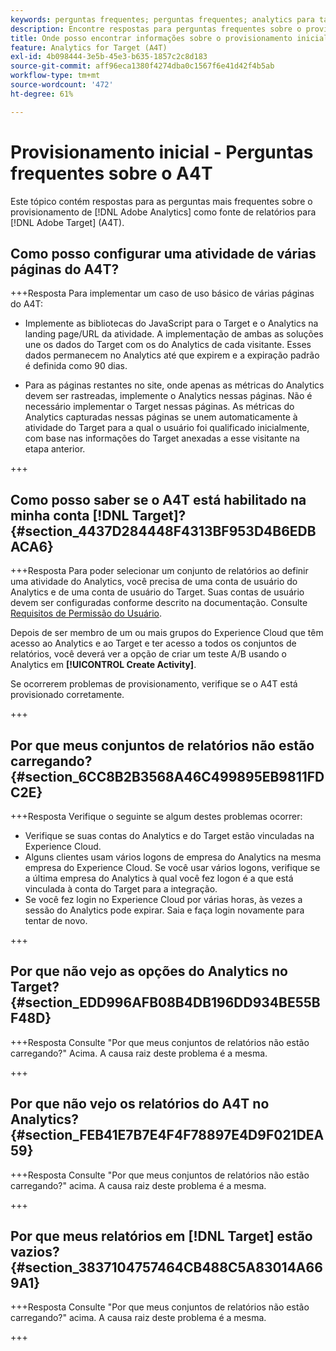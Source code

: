 ```yaml
---
keywords: perguntas frequentes; perguntas frequentes; analytics para target; a4T; provisionamento; provisionamento; adobe Experience Cloud
description: Encontre respostas para perguntas frequentes sobre o provisionamento do Analytics para  [!DNL Target]  (A4T), que permite usar os relatórios do Analytics para  [!DNL Target]  atividades.
title: Onde posso encontrar informações sobre o provisionamento inicial do A4T?
feature: Analytics for Target (A4T)
exl-id: 4b098444-3e5b-45e3-b635-1857c2c8d183
source-git-commit: aff96eca1380f4274dba0c1567f6e41d42f4b5ab
workflow-type: tm+mt
source-wordcount: '472'
ht-degree: 61%

---
```


# Provisionamento inicial - Perguntas frequentes sobre o A4T

Este tópico contém respostas para as perguntas mais frequentes sobre o provisionamento de [!DNL Adobe Analytics] como fonte de relatórios para [!DNL Adobe Target] (A4T).

## Como posso configurar uma atividade de várias páginas do A4T?

+++Resposta
Para implementar um caso de uso básico de várias páginas do A4T:

* Implemente as bibliotecas do JavaScript para o Target e o Analytics na landing page/URL da atividade. A implementação de ambas as soluções une os dados do Target com os do Analytics de cada visitante. Esses dados permanecem no Analytics até que expirem e a expiração padrão é definida como 90 dias.

* Para as páginas restantes no site, onde apenas as métricas do Analytics devem ser rastreadas, implemente o Analytics nessas páginas. Não é necessário implementar o Target nessas páginas. As métricas do Analytics capturadas nessas páginas se unem automaticamente à atividade do Target para a qual o usuário foi qualificado inicialmente, com base nas informações do Target anexadas a esse visitante na etapa anterior.

+++

## Como posso saber se o A4T está habilitado na minha conta [!DNL Target]? {#section_4437D284448F4313BF953D4B6EDBACA6}

+++Resposta
Para poder selecionar um conjunto de relatórios ao definir uma atividade do Analytics, você precisa de uma conta de usuário do Analytics e de uma conta de usuário do Target. Suas contas de usuário devem ser configuradas conforme descrito na documentação. Consulte [Requisitos de Permissão do Usuário](/help/main/c-integrating-target-with-mac/a4t/account-reqs.md#concept_4BC06CAB00BF46FF9362AFE98656B083).

Depois de ser membro de um ou mais grupos do Experience Cloud que têm acesso ao Analytics e ao Target e ter acesso a todos os conjuntos de relatórios, você deverá ver a opção de criar um teste A/B usando o Analytics em **[!UICONTROL Create Activity]**.

Se ocorrerem problemas de provisionamento, verifique se o A4T está provisionado corretamente.

+++

## Por que meus conjuntos de relatórios não estão carregando?  {#section_6CC8B2B3568A46C499895EB9811FDC2E}

+++Resposta
Verifique o seguinte se algum destes problemas ocorrer:

* Verifique se suas contas do Analytics e do Target estão vinculadas na Experience Cloud.
* Alguns clientes usam vários logons de empresa do Analytics na mesma empresa do Experience Cloud. Se você usar vários logons, verifique se a última empresa do Analytics à qual você fez logon é a que está vinculada à conta do Target para a integração.
* Se você fez login no Experience Cloud por várias horas, às vezes a sessão do Analytics pode expirar. Saia e faça login novamente para tentar de novo.

+++

## Por que não vejo as opções do Analytics no Target?  {#section_EDD996AFB08B4DB196DD934BE55BF48D}

+++Resposta
Consulte &quot;Por que meus conjuntos de relatórios não estão carregando?&quot; Acima. A causa raiz deste problema é a mesma.

+++

## Por que não vejo os relatórios do A4T no Analytics?  {#section_FEB41E7B7E4F4F78897E4D9F021DEA59}

+++Resposta
Consulte &quot;Por que meus conjuntos de relatórios não estão carregando?&quot; acima. A causa raiz deste problema é a mesma.

+++

## Por que meus relatórios em [!DNL Target] estão vazios? {#section_3837104757464CB488C5A83014A669A1}

+++Resposta
Consulte &quot;Por que meus conjuntos de relatórios não estão carregando?&quot; acima. A causa raiz deste problema é a mesma.

+++
